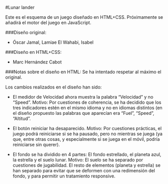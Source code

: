#Lunar lander

Este es el esquema de un juego diseñado en HTML+CSS. Próximamente se añadirá el motor del juego en JavaScript.


###Diseño original: 
- Óscar Jamal, Lamiae El Wahabi, Isabel

###Diseño en HTML+CSS:
- Marc Hernández Cabot


###Notas sobre el diseño en HTML:
Se ha intentado respetar al máximo el original.

Los cambios realizados en el diseño han sido:

- El medidor de Velocidad ahora muestra la palabra “Velocidad” y no “Speed”.
	Motivo: Por cuestiones de coherencia, se ha decidido que los tres indicadores estén en el mismo idioma y no en idiomas distintos (en el diseño propuesto las palabras que aparecían era “Fuel”, “Speed”, “Altitud”.

- El botón reiniciar ha desaparecido.
Motivo: Por cuestiones prácticas, el juego podrá reiniciarse si se ha pausado, pero no mientras se juega (ya que, entre otras cosas, y especialmente si se juega en el móvil, podría reiniciarse sin querer).

- El fondo se ha dividido en 4 partes: El fondo estrellado, el planeta azul, la estrella y el suelo lunar.
	Motivo: El suelo se ha separado por cuestiones de jugabilidad. El resto de elementos (planeta y estrella) se han separado para evitar que se deformen con una redimensión del fondo, y para permitir un tratamiento responsive.
